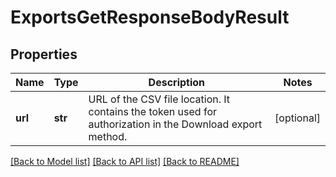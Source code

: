 # ExportsGetResponseBodyResult


## Properties

Name | Type | Description | Notes
------------ | ------------- | ------------- | -------------
**url** | **str** | URL of the CSV file location. It contains the token used for authorization in the Download export method. | [optional] 

[[Back to Model list]](../README.md#documentation-for-models) [[Back to API list]](../README.md#documentation-for-api-endpoints) [[Back to README]](../README.md)


